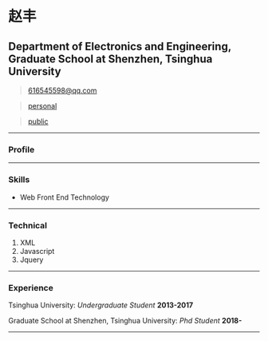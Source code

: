 # 赵丰
## Department of Electronics and Engineering, Graduate School at Shenzhen, Tsinghua University

> [616545598@qq.com](mailto:616545598@qq.com)  

> [personal](personal/index.html)

> [public](public/index.html)

------

### Profile


------

### Skills

* Web Front End Technology

-------

### Technical

1. XML
1. Javascript
1. Jquery

------

### Experience

Tsinghua University: *Undergraduate Student*
__2013-2017__

Graduate School at Shenzhen, Tsinghua University: *Phd Student*
__2018-__
  
  
------

